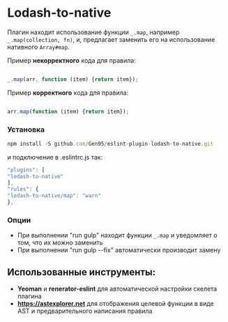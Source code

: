 # Lodash-to-native

Плагин находит использование функции `_.map`, например `_.map(collection, fn)`, и, предлагает заменить его на использование нативного `Array#map`.

Пример **некорректного** кода для правила:

```js

_.map(arr, function (item) {return item});

```

Пример **корректного** кода для правила:

```js

arr.map(function (item) {return item});

```

### Установка
```js
npm install -S github.com/Gen95/eslint-plugin-lodash-to-native.git
```

и подключение в  .eslintrc.js так:
```js
"plugins": [
"lodash-to-native"
],
"rules": {
"lodash-to-native/map": "warn"
},
```

### Опции

- При выполнении "run gulp" находит функции `_.map` и уведомляет о том, что их можно заменить
- При выполнении "run gulp --fix" автоматически производит замену

## Использованные инструменты:

- **Yeoman** и **renerator-eslint** для автоматической настройки скелета плагина
- **https://astexplorer.net** для отображения целевой функции в виде AST и предварительного написания правила
